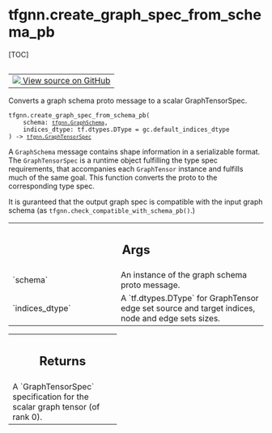 # tfgnn.create_graph_spec_from_schema_pb

[TOC]

<!-- Insert buttons and diff -->

<table class="tfo-notebook-buttons tfo-api nocontent" align="left">
<td>
  <a target="_blank" href="https://github.com/tensorflow/gnn/tree/master/tensorflow_gnn/graph/schema_utils.py#L67-L121">
    <img src="https://www.tensorflow.org/images/GitHub-Mark-32px.png" />
    View source on GitHub
  </a>
</td>
</table>

Converts a graph schema proto message to a scalar GraphTensorSpec.

<pre class="devsite-click-to-copy prettyprint lang-py tfo-signature-link">
<code>tfgnn.create_graph_spec_from_schema_pb(
    schema: <a href="../tfgnn/GraphSchema.md"><code>tfgnn.GraphSchema</code></a>,
    indices_dtype: tf.dtypes.DType = gc.default_indices_dtype
) -> <a href="../tfgnn/GraphTensorSpec.md"><code>tfgnn.GraphTensorSpec</code></a>
</code></pre>



<!-- Placeholder for "Used in" -->

A `GraphSchema` message contains shape information in a serializable format.
The `GraphTensorSpec` is a runtime object fulfilling the type spec
requirements, that accompanies each `GraphTensor` instance and fulfills much
of the same goal. This function converts the proto to the corresponding type
spec.

It is guranteed that the output graph spec is compatible with the input graph
schema (as `tfgnn.check_compatible_with_schema_pb()`.)

<!-- Tabular view -->
 <table class="responsive fixed orange">
<colgroup><col width="214px"><col></colgroup>
<tr><th colspan="2"><h2 class="add-link">Args</h2></th></tr>

<tr>
<td>
`schema`<a id="schema"></a>
</td>
<td>
An instance of the graph schema proto message.
</td>
</tr><tr>
<td>
`indices_dtype`<a id="indices_dtype"></a>
</td>
<td>
A `tf.dtypes.DType` for GraphTensor edge set source and
target indices, node and edge sets sizes.
</td>
</tr>
</table>

<!-- Tabular view -->
 <table class="responsive fixed orange">
<colgroup><col width="214px"><col></colgroup>
<tr><th colspan="2"><h2 class="add-link">Returns</h2></th></tr>
<tr class="alt">
<td colspan="2">
A `GraphTensorSpec` specification for the scalar graph tensor (of rank 0).
</td>
</tr>

</table>

